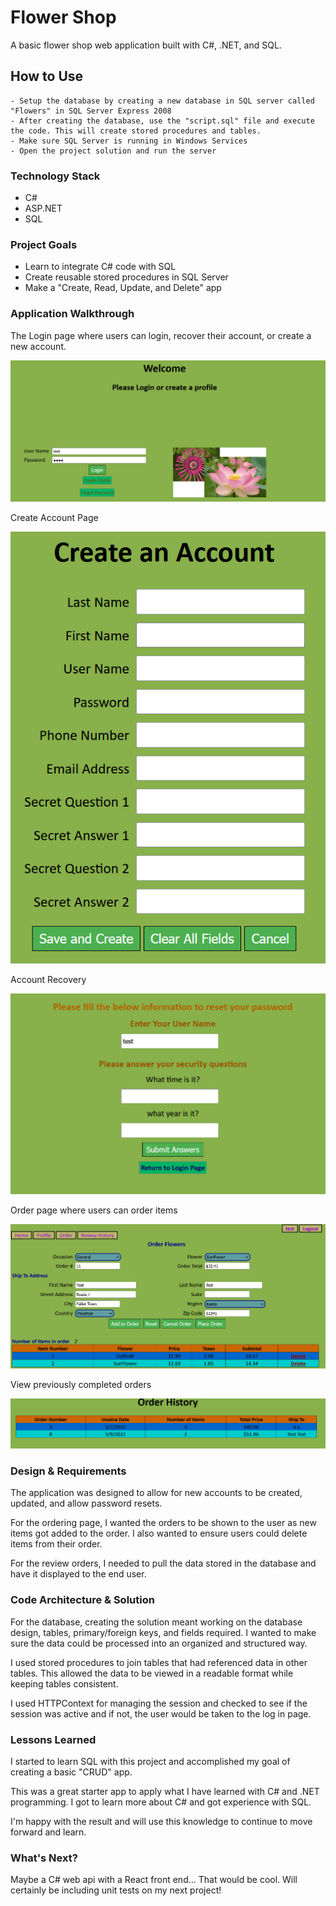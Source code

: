 # Flower Shop

A basic flower shop web application built with C#, .NET, and SQL.

## How to Use

    - Setup the database by creating a new database in SQL server called "Flowers" in SQL Server Express 2008
    - After creating the database, use the "script.sql" file and execute the code. This will create stored procedures and tables.
    - Make sure SQL Server is running in Windows Services
    - Open the project solution and run the server

### Technology Stack

- C#
- ASP.NET
- SQL

### Project Goals

- Learn to integrate C# code with SQL
- Create reusable stored procedures in SQL Server
- Make a "Create, Read, Update, and Delete" app

### Application Walkthrough

The Login page where users can login, recover their account, or create a new account.

![Login](ProjectImages/LoginScreen.PNG)


Create Account Page

![CreateAccount](ProjectImages/CreateAccount.PNG)

Account Recovery

![AccountRecovery](ProjectImages/AccountRecovery.PNG)


Order page where users can order items

![OrderMenu](ProjectImages/OrderMenu.PNG)


View previously completed orders

![OrderReview](ProjectImages/OrderHistory.PNG)


### Design & Requirements

The application was designed to allow for new accounts to be created, updated, and allow password resets.

For the ordering page, I wanted the orders to be shown to the user as new items got added to the order. I also
wanted to ensure users could delete items from their order.

For the review orders, I needed to pull the data stored in the database and have it displayed to the end user.

### Code Architecture & Solution

For the database, creating the solution meant working on the database design, tables, primary/foreign keys, and fields required. I wanted to make sure the data could be processed into an
organized and structured way.

I used stored procedures to join tables that had referenced data in other tables. This allowed the data to be viewed in a readable format while keeping tables consistent.

I used HTTPContext for managing the session and checked to see if the session was active and if not, the user would be taken to the log in page.

### Lessons Learned

I started to learn SQL with this project and accomplished my goal of creating a basic "CRUD" app.

This was a great starter app to apply what I have learned with C# and .NET programming. I got to learn more about C# and got experience with SQL.

I'm happy with the result and will use this knowledge to continue to move forward and learn.

### What's Next?

Maybe a C# web api with a React front end... That would be cool. Will certainly be including unit tests on my next project!
